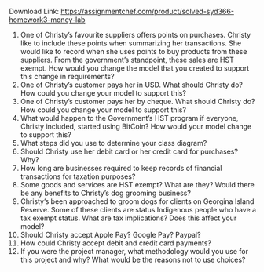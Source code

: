 Download Link: https://assignmentchef.com/product/solved-syd366-homework3-money-lab
<br>



<ol>

 <li>One of Christy’s favourite suppliers offers points on purchases. Christy like to include these points when summarizing her transactions.  She would like to record when she uses points to buy products from these suppliers.  From the government’s standpoint, these sales are HST exempt.  How would you change the model that you created to support this change in requirements?</li>

 <li>One of Christy’s customer pays her in USD. What should Christy do?  How could you change your model to support this?</li>

 <li>One of Christy’s customer pays her by cheque. What should Christy do?  How could you change your model to support this?</li>

 <li>What would happen to the Government’s HST program if everyone, Christy included, started using BitCoin? How would your model change to support this?</li>

 <li>What steps did you use to determine your class diagram?</li>

 <li>Should Christy use her debit card or her credit card for purchases? Why?</li>

 <li>How long are businesses required to keep records of financial transactions for taxation purposes?</li>

 <li>Some goods and services are HST exempt? What are they?  Would there be any benefits to Christy’s dog grooming business?</li>

 <li>Christy’s been approached to groom dogs for clients on Georgina Island Reserve. Some of these clients are status Indigenous people who have a tax exempt status.  What are tax implications?  Does this affect your model?</li>

 <li>Should Christy accept Apple Pay? Google Pay? Paypal?</li>

 <li>How could Christy accept debit and credit card payments?</li>

 <li>If you were the project manager, what methodology would you use for this project and why? What would be the reasons not to use choices?</li>

</ol>


